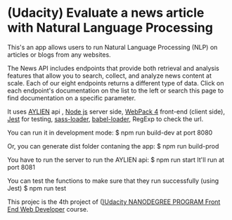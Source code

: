 # (Udacity) Evaluate a news article with Natural Language Processing

This's an app allows users to run Natural Language Processing (NLP) on articles or blogs from any websites.

The News API includes endpoints that provide both retrieval and analysis features that allow you to search, collect, and analyze news content at scale. Each of our eight endpoints returns a different type of data. Click on each endpoint's documentation on the list to the left or search this page to find documentation on a specific parameter.

It uses [AYLIEN](https://docs.aylien.com/textapi/endpoints)  api ,
[Node js](http://nodejs.org/)  server side,
[WebPack 4](https://webpack.js.org/) front-end (client side),
[Jest](https://jestjs.io/) for testing,
[sass-loader](https://webpack.js.org/loaders/sass-loader/),
[babel-loader](https://github.com/babel/babel-loader),
RegExp to check the url.

You can run it in development mode:
$ npm run build-dev
at port 8080

Or, you can generate dist folder contaning the app:
$ npm run build-prod

You have to run the server to run the AYLIEN api:
$ npm run start
It'll run at port 8081

You can test the functions to make sure that they run successfully (using Jest)
$ npm run test

This projec is the 4th project of ([)Udacity NANODEGREE PROGRAM Front End Web Developer](https://www.udacity.com/course/front-end-web-developer-nanodegree--nd0011) course.
